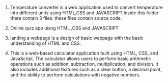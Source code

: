 1.   Temperature converter is a web application used to convert temperature into different units using HTML,CSS and JAVASCRIPT.Inside this folder there contain 3 files.
these files contain source code.

2.    Online quiz app uisng HTML ,CSS and JAVASCRIPT

3.   landing a webpage is a design of basic webpage with the basic understanding of HTML and CSS.

4.  This is a web-based calculator application built using HTML, CSS, and JavaScript. The calculator allows users to perform basic arithmetic operations such as addition, subtraction, multiplication, and division. It also includes additional features such as a clear button, a decimal point, and the ability to perform calculations with negative numbers.
